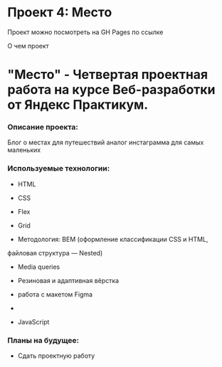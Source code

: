 # Проект 4: Место

Проект можно посмотреть на GH Pages по ссылке

О чем проект
# "Место" - Четвертая проектная работа на курсе Веб-разработки от Яндекс Практикум.

### Описание проекта:

Блог о местах для путешествий аналог инстаграмма для самых маленьких

### Используемые технологии:

- HTML

- CSS

- Flex

- Grid

- Методология: BEM (оформление классификации CSS и HTML,

файловая структура — Nested)

- Media queries

- Резиновая и адаптивная вёрстка

- работа с макетом Figma
- 
- JavaScript

### Планы на будущее:

- Сдать проектную работу
